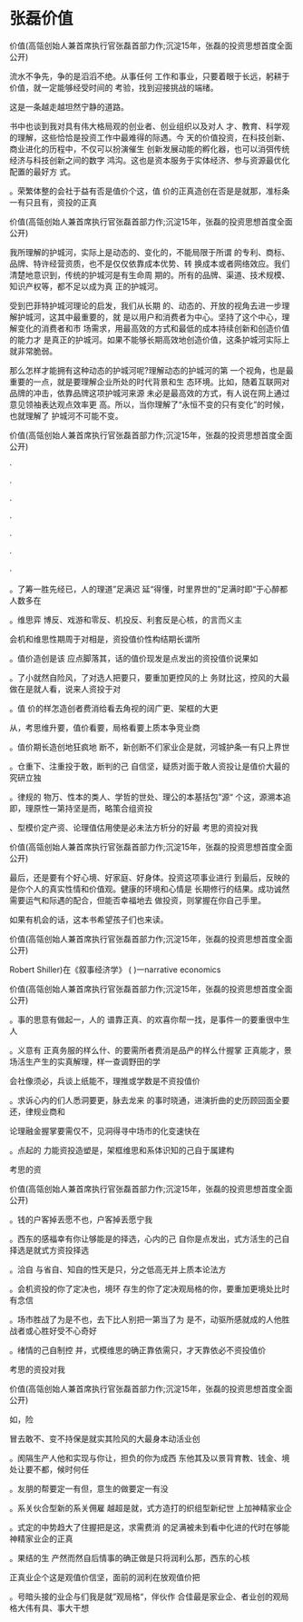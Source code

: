 # 张磊价值

价值(高瓴创始人兼首席执行官张磊首部力作;沉淀15年，张磊的投资思想首度全面公开)

流水不争先，争的是滔滔不绝。从事任何 工作和事业，只要着眼于长远，躬耕于价值，就一定能够经受时间的 考验，找到迎接挑战的端绪。

这是一条越走越坦然宁静的道路。

书中也谈到我对具有伟大格局观的创业者、创业组织以及对人 才、教育、科学观的理解，这些恰恰是投资工作中最难得的际遇。今 天的价值投资，在科技创新、商业进化的历程中，不仅可以扮演催生 创新发展动能的孵化器，也可以消弭传统经济与科技创新之间的数字 鸿沟。这也是资本服务于实体经济、参与资源最优化配置的最好方 式。

。荣繁体整的会社于益有否是值价个这，值 价的正真造创在否是是就那，准标条一有只且有，资投的正真



价值(高瓴创始人兼首席执行官张磊首部力作;沉淀15年，张磊的投资思想首度全面公开)

我所理解的护城河，实际上是动态的、变化的，不能局限于所谓 的专利、商标、品牌、特许经营资质，也不是仅仅依靠成本优势、转 换成本或者网络效应。我们清楚地意识到，传统的护城河是有生命周 期的。所有的品牌、渠道、技术规模、知识产权等，都不足以成为真 正的护城河。

受到巴菲特护城河理论的启发，我们从长期 的、动态的、开放的视角去进一步理解护城河，这其中最重要的，就 是以用户和消费者为中心。坚持了这个中心，理解变化的消费者和市 场需求，用最高效的方式和最低的成本持续创新和创造价值的能力才 是真正的护城河。如果不能够长期高效地创造价值，这条护城河实际上就非常脆弱。

那么怎样才能拥有这种动态的护城河呢?理解动态的护城河的第 一个视角，也是最重要的一点，就是要理解企业所处的时代背景和生 态环境。比如，随着互联网对品牌的冲击，依靠品牌这项护城河来源 未必是最高效的方式，有人说在网上通过意见领袖表达观点效率更 高。所以，当你理解了“永恒不变的只有变化”的时候，也就理解了 护城河不可能不变。



价值(高瓴创始人兼首席执行官张磊首部力作;沉淀15年，张磊的投资思想首度全面公开)

·

·

·

·

·

·

·

。了筹一胜先经已，人的理道”足满迟 延“得懂，时里界世的”足满时即“于心醉都人数多在

。维思弈 博反、戏游和零反、机投反、利套反是心核，的言而义主

会机和维思性期周于对相是，资投值价性构结期长谓所

。值价造创是该 应点脚落其，话的值价现发是点发出的资投值价说果如

。了小就然自险风，了对选人把要只，要重加更控风的上 务财比这，控风的大最做在是就人看，说来人资投于对

。值 价的样怎造创者费消给看去角视的阔广更、架框的大更

从，考思维升要，值价看要，局格看要上质本争竞业商

。值价期长造创地狂疯地 断不，新创断不们家业企是就，河城护条一有只上界世

。仓重下、注重投于敢，断判的己 自信坚，疑质对面于敢人资投让是值价大最的究研立独

。律规的 物万、性本的类人、学哲的世处、理公的本基括包”源“ 个这，源溯本追即，理原性一第持坚是而，略策合组资投

、型模价定产资、论理值估用使是必未法方析分的好最 考思的资投对我



价值(高瓴创始人兼首席执行官张磊首部力作;沉淀15年，张磊的投资思想首度全面公开)

最后，还是要有个好心境、好家庭、好身体。投资这项事业进行 到最后，反映的是你个人的真实性情和价值观。健康的环境和心情是 长期修行的结果。成功诚然需要运气和际遇的配合，但能否幸福地去 做投资，则掌握在你自己手里。

如果有机会的话，这本书希望孩子们也来读。

价值(高瓴创始人兼首席执行官张磊首部力作;沉淀15年，张磊的投资思想首度全面公开)

Robert Shiller)在《叙事经济学》 ( )一narrative economics



价值(高瓴创始人兼首席执行官张磊首部力作;沉淀15年，张磊的投资思想首度全面公开)

。事的思意有做起一，人的 谱靠正真、的欢喜你帮一找，是事件一的要重很中生人

。义意有 正真务服的样么什、的要需所者费消是品产的样么什握掌 正真能才，景场活生产生的实真解理，样一查调野田的学

会社像须必，兵谈上纸能不，理推或学数是不资投值价

。求诉心内的们人悉洞要更，脉去龙来 的事时晓通，进演折曲的史历顾回面全要还，律规业商和

论理融金握掌要需仅不，见洞得寻中场市的化变速快在

。点起的 力能资投造塑是，架框维思和系体识知的己自于属建构

考思的资

价值(高瓴创始人兼首席执行官张磊首部力作;沉淀15年，张磊的投资思想首度全面公开)

。钱的户客掉丢愿不也，户客掉丢愿宁我

。西东的感福幸有你让够能是的择选，心内的己 自你是点发出，式方活生的己自择选是就式方资投择选

。洽自 与省自、知自的性天是只，分之低高无并上质本论法方

。会机资投的你了定决也，境环 存生的你了定决观局格的你，要重加更境处比时有念信

。场市胜战了为是不也，去下比人别把一第当了为 是不，动驱所感就成的人他胜战者或心胜好受不心奇好

。绪情的己自制控 并，式模维思的确正靠依需只，才天靠依必不资投值价

考思的资投对我



价值(高瓴创始人兼首席执行官张磊首部力作;沉淀15年，张磊的投资思想首度全面公开)

如，险

冒去敢不、变不持保是就实其险风的大最身本动活业创

。阂隔生产人他和实现与你让，担负的你为成西 东他其及以景背育教、钱金、境处让要不都，候时何任

。友朋的帮要定一有但，意生的做要定一有没

。系关伙合型新的系关佣雇 越超是就，式方造打的织组型新纪世 上加神精家业企

。式定的中势趋大了住握把是这，求需费消 的足满被未到看中化进的代时在够能神精家业企的正真

。果结的生 产然而然自后情事的确正做是只将润利么那，西东的心核

正真业企个这是观值价信坚，面前的润利在放观值价把

。号暗头接的业企与们我是就”观局格“，伴伙作 合佳最是家业企、者业创的观局格大伟有具、事大干想
